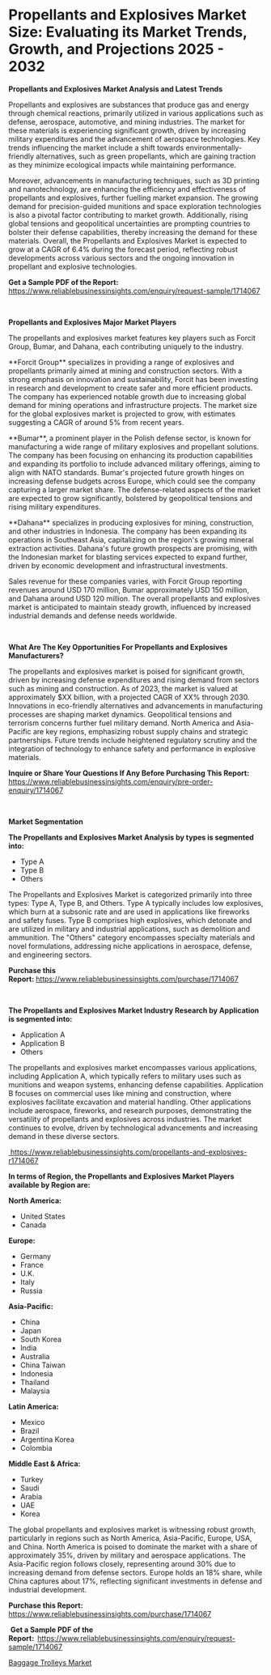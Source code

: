 <p><h1>Propellants and Explosives Market Size: Evaluating its Market Trends, Growth, and Projections 2025 - 2032</h1></p><p><strong>Propellants and Explosives Market Analysis and Latest Trends</strong></p>
<p><p>Propellants and explosives are substances that produce gas and energy through chemical reactions, primarily utilized in various applications such as defense, aerospace, automotive, and mining industries. The market for these materials is experiencing significant growth, driven by increasing military expenditures and the advancement of aerospace technologies. Key trends influencing the market include a shift towards environmentally-friendly alternatives, such as green propellants, which are gaining traction as they minimize ecological impacts while maintaining performance.</p><p>Moreover, advancements in manufacturing techniques, such as 3D printing and nanotechnology, are enhancing the efficiency and effectiveness of propellants and explosives, further fuelling market expansion. The growing demand for precision-guided munitions and space exploration technologies is also a pivotal factor contributing to market growth. Additionally, rising global tensions and geopolitical uncertainties are prompting countries to bolster their defense capabilities, thereby increasing the demand for these materials. Overall, the Propellants and Explosives Market is expected to grow at a CAGR of 6.4% during the forecast period, reflecting robust developments across various sectors and the ongoing innovation in propellant and explosive technologies.</p></p>
<p><strong>Get a Sample PDF of the Report:&nbsp;</strong> <a href="https://www.reliablebusinessinsights.com/enquiry/request-sample/1714067?utm_campaign=1674&utm_medium=2&utm_source=Github&utm_content=ia&utm_term=11012025&utm_id=propellants-and-explosives">https://www.reliablebusinessinsights.com/enquiry/request-sample/1714067</a></p>
<p>&nbsp;</p>
<p><strong>Propellants and Explosives Major Market Players</strong></p>
<p><p>The propellants and explosives market features key players such as Forcit Group, Bumar, and Dahana, each contributing uniquely to the industry.</p><p>**Forcit Group** specializes in providing a range of explosives and propellants primarily aimed at mining and construction sectors. With a strong emphasis on innovation and sustainability, Forcit has been investing in research and development to create safer and more efficient products. The company has experienced notable growth due to increasing global demand for mining operations and infrastructure projects. The market size for the global explosives market is projected to grow, with estimates suggesting a CAGR of around 5% from recent years.</p><p>**Bumar**, a prominent player in the Polish defense sector, is known for manufacturing a wide range of military explosives and propellant solutions. The company has been focusing on enhancing its production capabilities and expanding its portfolio to include advanced military offerings, aiming to align with NATO standards. Bumar's projected future growth hinges on increasing defense budgets across Europe, which could see the company capturing a larger market share. The defense-related aspects of the market are expected to grow significantly, bolstered by geopolitical tensions and rising military expenditures.</p><p>**Dahana** specializes in producing explosives for mining, construction, and other industries in Indonesia. The company has been expanding its operations in Southeast Asia, capitalizing on the region's growing mineral extraction activities. Dahana's future growth prospects are promising, with the Indonesian market for blasting services expected to expand further, driven by economic development and infrastructural investments. </p><p>Sales revenue for these companies varies, with Forcit Group reporting revenues around USD 170 million, Bumar approximately USD 150 million, and Dahana around USD 120 million. The overall propellants and explosives market is anticipated to maintain steady growth, influenced by increased industrial demands and defense needs worldwide.</p></p>
<p>&nbsp;</p>
<p><strong>What Are The Key Opportunities For Propellants and Explosives Manufacturers?</strong></p>
<p><p>The propellants and explosives market is poised for significant growth, driven by increasing defense expenditures and rising demand from sectors such as mining and construction. As of 2023, the market is valued at approximately $XX billion, with a projected CAGR of XX% through 2030. Innovations in eco-friendly alternatives and advancements in manufacturing processes are shaping market dynamics. Geopolitical tensions and terrorism concerns further fuel military demand. North America and Asia-Pacific are key regions, emphasizing robust supply chains and strategic partnerships. Future trends include heightened regulatory scrutiny and the integration of technology to enhance safety and performance in explosive materials.</p></p>
<p><strong>Inquire or Share Your Questions If Any Before Purchasing This Report:</strong> <a href="https://www.reliablebusinessinsights.com/enquiry/pre-order-enquiry/1714067?utm_campaign=1674&utm_medium=2&utm_source=Github&utm_content=ia&utm_term=11012025&utm_id=propellants-and-explosives">https://www.reliablebusinessinsights.com/enquiry/pre-order-enquiry/1714067</a></p>
<p>&nbsp;</p>
<p><strong>Market Segmentation</strong></p>
<p><strong>The Propellants and Explosives Market Analysis by types is segmented into:</strong></p>
<p><ul><li>Type A</li><li>Type B</li><li>Others</li></ul></p>
<p><p>The Propellants and Explosives Market is categorized primarily into three types: Type A, Type B, and Others. Type A typically includes low explosives, which burn at a subsonic rate and are used in applications like fireworks and safety fuses. Type B comprises high explosives, which detonate and are utilized in military and industrial applications, such as demolition and ammunition. The "Others" category encompasses specialty materials and novel formulations, addressing niche applications in aerospace, defense, and engineering sectors.</p></p>
<p><strong>Purchase this Report:&nbsp;</strong><a href="https://www.reliablebusinessinsights.com/purchase/1714067?utm_campaign=1674&utm_medium=2&utm_source=Github&utm_content=ia&utm_term=11012025&utm_id=propellants-and-explosives">https://www.reliablebusinessinsights.com/purchase/1714067</a></p>
<p>&nbsp;</p>
<p><strong>The Propellants and Explosives Market Industry Research by Application is segmented into:</strong></p>
<p><ul><li>Application A</li><li>Application B</li><li>Others</li></ul></p>
<p><p>The propellants and explosives market encompasses various applications, including Application A, which typically refers to military uses such as munitions and weapon systems, enhancing defense capabilities. Application B focuses on commercial uses like mining and construction, where explosives facilitate excavation and material handling. Other applications include aerospace, fireworks, and research purposes, demonstrating the versatility of propellants and explosives across industries. The market continues to evolve, driven by technological advancements and increasing demand in these diverse sectors.</p></p>
<p><a href="https://www.reliablebusinessinsights.com/propellants-and-explosives-r1714067?utm_campaign=1674&utm_medium=2&utm_source=Github&utm_content=ia&utm_term=11012025&utm_id=propellants-and-explosives">&nbsp;https://www.reliablebusinessinsights.com/propellants-and-explosives-r1714067</a></p>
<p><strong>In terms of Region, the Propellants and Explosives Market Players available by Region are:</strong></p>
<p>
    <p> <strong> North America: </strong>
        <ul>
            <li>United States</li>
            <li>Canada</li>
        </ul>
        </p> 
    <p> <strong> Europe: </strong>
        <ul>
            <li>Germany</li>
            <li>France</li>
            <li>U.K.</li>
            <li>Italy</li>
            <li>Russia</li>
        </ul>
        </p> 
    <p> <strong> Asia-Pacific: </strong>
        <ul>
            <li>China</li>
            <li>Japan</li>
            <li>South Korea</li>
            <li>India</li>
            <li>Australia</li>
            <li>China Taiwan</li>
            <li>Indonesia</li>
            <li>Thailand</li>
            <li>Malaysia</li>
        </ul>
        </p> 
    <p> <strong> Latin America: </strong>
        <ul>
            <li>Mexico</li>
            <li>Brazil</li>
            <li>Argentina Korea</li>
            <li>Colombia</li>
        </ul>
        </p> 
    <p> <strong> Middle East & Africa: </strong>
        <ul>
            <li>Turkey</li>
            <li>Saudi</li>
            <li>Arabia</li>
            <li>UAE</li>
            <li>Korea</li>
        </ul>
    </p>
    </p>
<p><p>The global propellants and explosives market is witnessing robust growth, particularly in regions such as North America, Asia-Pacific, Europe, USA, and China. North America is poised to dominate the market with a share of approximately 35%, driven by military and aerospace applications. The Asia-Pacific region follows closely, representing around 30% due to increasing demand from defense sectors. Europe holds an 18% share, while China captures about 17%, reflecting significant investments in defense and industrial development.</p></p>
<p><strong>Purchase this Report: </strong><a href="https://www.reliablebusinessinsights.com/purchase/1714067?utm_campaign=1674&utm_medium=2&utm_source=Github&utm_content=ia&utm_term=11012025&utm_id=propellants-and-explosives">https://www.reliablebusinessinsights.com/purchase/1714067</a></p>
<p>&nbsp;<strong>Get a Sample PDF of the Report:&nbsp;&nbsp;</strong><a href="https://www.reliablebusinessinsights.com/enquiry/request-sample/1714067?utm_campaign=1674&utm_medium=2&utm_source=Github&utm_content=ia&utm_term=11012025&utm_id=propellants-and-explosives">https://www.reliablebusinessinsights.com/enquiry/request-sample/1714067</a></p>
<p><strong></strong></p>
<p><p><a href="https://github.com/mookiesville/Market-Research-Report-List-1/blob/main/baggage-trolleys-market.md?utm_campaign=1674&utm_medium=2&utm_source=Github&utm_content=ia&utm_term=11012025&utm_id=propellants-and-explosives">Baggage Trolleys Market</a></p></p>